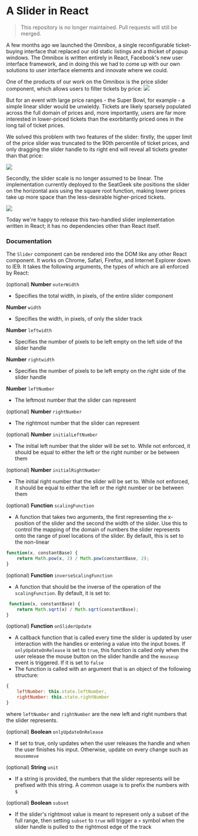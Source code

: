 # A Slider in React

> This repository is no longer maintained. Pull requests will still be merged.

A few months ago we launched the Omnibox, a single reconfigurable ticket-buying interface that replaced our old static listings and a thicket of popup windows. The Omnibox is written entirely in React, Facebook's new user interface framework, and in doing this we had to come up with our own solutions to user interface elements and innovate where we could.

One of the products of our work on the Omnibox is the price slider component, which allows users to filter tickets by price:
![](http://cl.ly/image/1J360e0W1U2w/Screen%20Shot%202014-06-11%20at%204.49.13%20PM.png)

But for an event with large price ranges - the Super Bowl, for example - a simple linear slider would be unwieldy. Tickets are likely sparsely populated across the full domain of prices and, more importantly, users are far more interested in lower-priced tickets than the exorbitantly priced ones in the long tail of ticket prices.

We solved this problem with two features of the slider: firstly, the upper limit of the price slider was truncated to the 90th percentile of ticket prices, and only dragging the slider handle to its right end will reveal all tickets greater than that price:

![](http://cl.ly/image/2r1e0J3Q0r2p/Screen%20Shot%202014-06-11%20at%204.49.43%20PM.png)

Secondly, the slider scale is no longer assumed to be linear. The implementation currently deployed to the SeatGeek site positions the slider on the horizontal axis using the square root function, making lower prices take up more space than the less-desirable higher-priced tickets.

![](http://cl.ly/image/1f3o461Y3d1a/Screen%20Shot%202014-06-11%20at%204.51.23%20PM.png)

Today we're happy to release this two-handled slider implementation written in React; it has no dependencies other than React itself.

### Documentation

The `Slider` component can be rendered into the DOM like any other React component. It works on Chrome, Safari, Firefox, and Internet Explorer down to IE9. It takes the following arguments, the types of which are all enforced by React:

(optional) **Number** `outerWidth`

- Specifies the total width, in pixels, of the entire slider component

**Number** `width`

- Specifies the width, in pixels, of only the slider track

**Number** `leftwidth`

- Specifies the number of pixels to be left empty on the left side of the slider handle

**Number** `rightwidth`

- Specifies the number of pixels to be left empty on the right side of the slider handle

**Number** `leftNumber`

- The leftmost number that the slider can represent

(optional) **Number** `rightNumber`

- The rightmost number that the slider can represent

(optional) **Number** `initialLeftNumber`

- The initial left number that the slider will be set to. While not enforced, it should be equal to either the left or the right number or be between them

(optional) **Number** `initialRightNumber`

- The initial right number that the slider will be set to. While not enforced, it should be equal to either the left or the right number or be between them

(optional) **Function** `scalingFunction`

- A function that takes two arguments, the first representing the x-position of the slider and the second the width of the slider. Use this to control the mapping of the domain of numbers the slider represents onto the range of pixel locations of the slider. By default, this is set to the non-linear
```javascript
function(x, constantBase) {
    return Math.pow(x, 2) / Math.pow(constantBase, 2);
}
```
(optional) **Function** `inverseScalingFunction`

- A function that should be the inverse of the operation of the `scalingFunction`. By default, it is set to:
```javascript
 function(x, constantBase) {
    return Math.sqrt(x) / Math.sqrt(constantBase);
}
```

(optional) **Function** `onSliderUpdate`

- A callback function that is called every time the slider is updated by user interaction with the handles or entering a value into the input boxes. If `onlyUpdateOnRelease` is set to `true`, this function is called only when the user release the mouse button on the slider handle and the `mouseup` event is triggered. If it is set to `false`
- The function is called with an argument that is an object of the following structure:
```javascript
{
    leftNumber: this.state.leftNumber,
    rightNumber: this.state.rightNumber
}
```
where `leftNumber` and `rightNumber` are the new left and right numbers that the slider represents.

(optional) **Boolean** `onlyUpdateOnRelease`

- If set to true, only updates when the user releases the handle and when the user finishes his input. Otherwise, update on every change such as `mousemove`

(optional) **String** `unit`

- If a string is provided, the numbers that the slider represents will be prefixed with this string. A common usage is to prefix the numbers with `$`

(optional) **Boolean** `subset`

- If the slider's rightmost value is meant to represent only a subset of the full range, then setting `subset` to `true` will trigger a `>` symbol when the slider handle is pulled to the rightmost edge of the track





